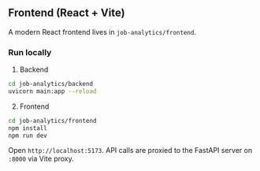 
## Frontend (React + Vite)

A modern React frontend lives in `job-analytics/frontend`.

### Run locally

1) Backend

```bash
cd job-analytics/backend
uvicorn main:app --reload
```

2) Frontend

```bash
cd job-analytics/frontend
npm install
npm run dev
```

Open `http://localhost:5173`. API calls are proxied to the FastAPI server on `:8000` via Vite proxy.






